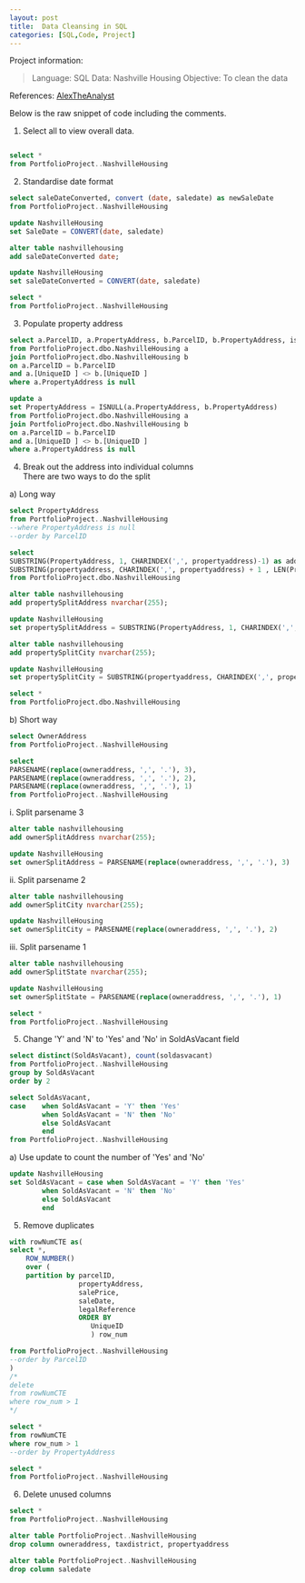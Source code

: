 ```yaml
---
layout: post
title:  Data Cleansing in SQL
categories: [SQL,Code, Project]
---
```


Project information: 
> Language: SQL
> Data: Nashville Housing
> Objective: To clean the data


References: [AlexTheAnalyst](https://www.youtube.com/watch?v=qfyynHBFOsM&list=PLUaB-1hjhk8H48Pj32z4GZgGWyylqv85f)

Below is the raw snippet of code including the comments.

1) Select all to view overall data.
```sql	

select *
from PortfolioProject..NashvilleHousing
```


2) Standardise date format
```sql
select saleDateConverted, convert (date, saledate) as newSaleDate
from PortfolioProject..NashvilleHousing

update NashvilleHousing
set SaleDate = CONVERT(date, saledate)

alter table nashvillehousing
add saleDateConverted date;

update NashvilleHousing
set saleDateConverted = CONVERT(date, saledate)

select *
from PortfolioProject..NashvilleHousing
```


3) Populate property address
```sql
select a.ParcelID, a.PropertyAddress, b.ParcelID, b.PropertyAddress, isnull(a.PropertyAddress, b.PropertyAddress)
from PortfolioProject.dbo.NashvilleHousing a
join PortfolioProject.dbo.NashvilleHousing b
on a.ParcelID = b.ParcelID
and a.[UniqueID ] <> b.[UniqueID ]
where a.PropertyAddress is null

update a
set PropertyAddress = ISNULL(a.PropertyAddress, b.PropertyAddress)
from PortfolioProject.dbo.NashvilleHousing a
join PortfolioProject.dbo.NashvilleHousing b
on a.ParcelID = b.ParcelID
and a.[UniqueID ] <> b.[UniqueID ]
where a.PropertyAddress is null
```


4) Break out the address into individual columns  
There are two ways to do the split

a) Long way
```sql
select PropertyAddress
from PortfolioProject..NashvilleHousing
--where PropertyAddress is null
--order by ParcelID

select 
SUBSTRING(PropertyAddress, 1, CHARINDEX(',', propertyaddress)-1) as address,
SUBSTRING(propertyaddress, CHARINDEX(',', propertyaddress) + 1 , LEN(PropertyAddress)) as address
from PortfolioProject.dbo.NashvilleHousing

alter table nashvillehousing
add propertySplitAddress nvarchar(255);

update NashvilleHousing
set propertySplitAddress = SUBSTRING(PropertyAddress, 1, CHARINDEX(',', propertyaddress)-1)

alter table nashvillehousing
add propertySplitCity nvarchar(255);

update NashvilleHousing
set propertySplitCity = SUBSTRING(propertyaddress, CHARINDEX(',', propertyaddress) + 1 , LEN(PropertyAddress))

select *
from PortfolioProject.dbo.NashvilleHousing
```


b) Short way
```sql
select OwnerAddress
from PortfolioProject..NashvilleHousing

select 
PARSENAME(replace(owneraddress, ',', '.'), 3),
PARSENAME(replace(owneraddress, ',', '.'), 2),
PARSENAME(replace(owneraddress, ',', '.'), 1)
from PortfolioProject..NashvilleHousing
```


i. Split parsename 3
```sql
alter table nashvillehousing
add ownerSplitAddress nvarchar(255);

update NashvilleHousing
set ownerSplitAddress = PARSENAME(replace(owneraddress, ',', '.'), 3)
```


ii. Split parsename 2
```sql
alter table nashvillehousing
add ownerSplitCity nvarchar(255);

update NashvilleHousing
set ownerSplitCity = PARSENAME(replace(owneraddress, ',', '.'), 2)
```


iii. Split parsename 1
```sql
alter table nashvillehousing
add ownerSplitState nvarchar(255);

update NashvilleHousing
set ownerSplitState = PARSENAME(replace(owneraddress, ',', '.'), 1)

select *
from PortfolioProject..NashvilleHousing
```


5) Change 'Y' and 'N' to 'Yes' and 'No' in SoldAsVacant field
```sql
select distinct(SoldAsVacant), count(soldasvacant)
from PortfolioProject..NashvilleHousing
group by SoldAsVacant
order by 2

select SoldAsVacant,
case	when SoldAsVacant = 'Y' then 'Yes'
		when SoldAsVacant = 'N' then 'No'
		else SoldAsVacant
		end
from PortfolioProject..NashvilleHousing
```


a) Use update to count the number of 'Yes' and 'No'
```sql
update NashvilleHousing
set SoldAsVacant = case when SoldAsVacant = 'Y' then 'Yes'
		when SoldAsVacant = 'N' then 'No'
		else SoldAsVacant
		end
```


5) Remove duplicates
```sql
with rowNumCTE as(
select *, 
	ROW_NUMBER() 
	over (
	partition by parcelID,
				 propertyAddress,
				 salePrice,
				 saleDate,
				 legalReference
				 ORDER BY
					UniqueID
					) row_num

from PortfolioProject..NashvilleHousing
--order by ParcelID
)
/*
delete
from rowNumCTE
where row_num > 1
*/

select *
from rowNumCTE
where row_num > 1
--order by PropertyAddress

select *
from PortfolioProject..NashvilleHousing
```

6) Delete unused columns
```sql
select *
from PortfolioProject..NashvilleHousing

alter table PortfolioProject..NashvilleHousing
drop column owneraddress, taxdistrict, propertyaddress

alter table PortfolioProject..NashvilleHousing
drop column saledate
```

